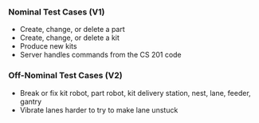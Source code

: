### Nominal Test Cases (V1)
* Create, change, or delete a part
* Create, change, or delete a kit
* Produce new kits
* Server handles commands from the CS 201 code

### Off-Nominal Test Cases (V2)
* Break or fix kit robot, part robot, kit delivery station, nest, lane, feeder, gantry
* Vibrate lanes harder to try to make lane unstuck
